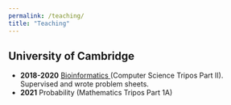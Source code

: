 ```yaml
---
permalink: /teaching/
title: "Teaching"
---
```


## University of Cambridge

* **2018-2020** [ Bioinformatics ](/CLBioinformatics) (Computer Science Tripos Part II). Supervised and wrote problem sheets.
* **2021** Probability (Mathematics Tripos Part 1A)
